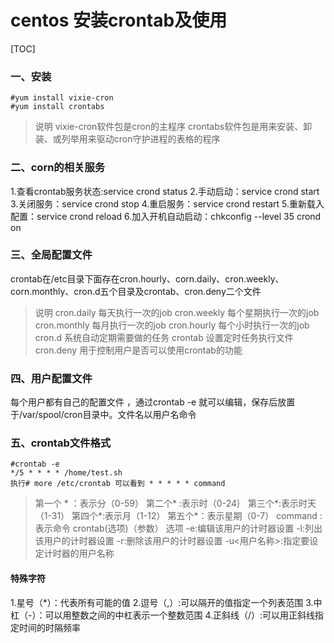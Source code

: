 # centos 安装crontab及使用
[TOC]
### 一、安装
```
#yum install vixie-cron
#yum install crontabs
```
>说明
>vixie-cron软件包是cron的主程序
>crontabs软件包是用来安装、卸装、或列举用来驱动cron守护进程的表格的程序

### 二、corn的相关服务
1.查看crontab服务状态:service crond status
2.手动启动：service crond start
3.关闭服务：service crond stop
4.重启服务：service crond restart
5.重新载入配置：service crond reload
6.加入开机自动启动：chkconfig --level 35 crond on

### 三、全局配置文件
crontab在/etc目录下面存在cron.hourly、corn.daily、cron.weekly、corn.monthly、cron.d五个目录及crontab、cron.deny二个文件
>说明
>cron.daily  每天执行一次的job
>cron.weekly  每个星期执行一次的job
>cron.monthly 每月执行一次的job
>cron.hourly 每个小时执行一次的job
>cron.d 系统自动定期需要做的任务
>crontab 设置定时任务执行文件
>cron.deny 用于控制用户是否可以使用crontab的功能

### 四、用户配置文件
每个用户都有自己的配置文件 ，通过crontab -e 就可以编辑，保存后放置于/var/spool/cron目录中。文件名以用户名命令

### 五、crontab文件格式
```
#crontab -e
*/5 * * * * /home/test.sh
执行# more /etc/crontab 可以看到 * * * * * command
```

>第一个 * ：表示分（0-59）
>第二个* :表示时（0-24｝
>第三个*:表示时天（1-31）
>第四个*:表示月（1-12）
>第五个*：表示星期（0-7）
>command :表示命令
>crontab(选项)（参数）
>选项
>-e:编辑该用户的计时器设置
>-l:列出该用户的计时器设置
>-r:删除该用户的计时器设置
>-u<用户名称>:指定要设定计时器的用户名称

#### 特殊字符
1.星号（*）：代表所有可能的值
2.逗号（,）:可以隔开的值指定一个列表范围
3.中杠（-）：可以用整数之间的中杠表示一个整数范围
4.正斜线（/）:可以用正斜线指定时间的时隔频率

